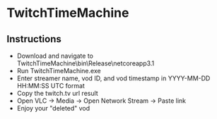 # TwitchTimeMachine

## Instructions

- Download and navigate to TwitchTimeMachine\bin\Release\netcoreapp3.1
- Run TwitchTimeMachine.exe
- Enter streamer name, vod ID, and vod timestamp in YYYY-MM-DD HH:MM:SS UTC format
- Copy the twitch.tv url result
- Open VLC -> Media -> Open Network Stream -> Paste link
- Enjoy your "deleted" vod
